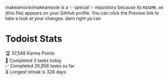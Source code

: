 makeamovie/makeamovie is a ✨ special ✨ repository because its `README.md` (this file) appears on your GitHub profile.
You can click the Preview link to take a look at your changes. darn right ya can

# Todoist Stats

<!-- TODO-IST:START -->
🏆  37,548 Karma Points           
🌸  Completed 3 tasks today           
✅  Completed 26,956 tasks so far           
⏳  Longest streak is 328 days
<!-- TODO-IST:END -->